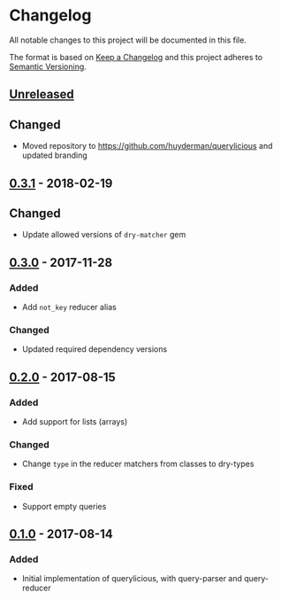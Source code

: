 # Changelog
All notable changes to this project will be documented in this file.

The format is based on [Keep a Changelog](http://keepachangelog.com/en/1.0.0/)
and this project adheres to [Semantic Versioning](http://semver.org/spec/v2.0.0.html).

## [Unreleased]

## Changed
- Moved repository to https://github.com/huyderman/querylicious and updated branding

## [0.3.1] - 2018-02-19

## Changed
- Update allowed versions of `dry-matcher` gem

## [0.3.0] - 2017-11-28
### Added
- Add `not_key` reducer alias

### Changed
- Updated required dependency versions

## [0.2.0] - 2017-08-15
### Added
- Add support for lists (arrays)

### Changed
- Change `type` in the reducer matchers from classes to dry-types

### Fixed
- Support empty queries

## [0.1.0] - 2017-08-14
### Added
- Initial implementation of querylicious, with query-parser and query-reducer

[Unreleased]: https://github.com/huyderman/querylicious/compare/v0.3.1...HEAD
[0.3.1]: https://github.com/huyderman/querylicious/compare/v0.3.0...v0.3.1
[0.3.0]: https://github.com/huyderman/querylicious/compare/v0.2.0...v0.3.0
[0.2.0]: https://github.com/huyderman/querylicious/compare/v0.1.0...v0.2.0
[0.1.0]: https://github.com/huyderman/querylicious/compare/v0.0.0...v0.1.0
